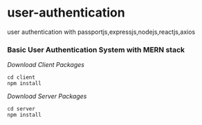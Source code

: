 # user-authentication
user authentication with passportjs,expressjs,nodejs,reactjs,axios
### Basic User Authentication System with MERN stack

*Download Client Packages*
```
cd client
npm install

```


*Download Server Packages*

```
cd server
npm install

```
